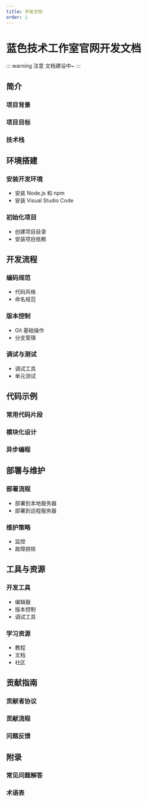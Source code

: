 ```yaml
---
title: 开发文档
order: 1
---
```

# 蓝色技术工作室官网开发文档
::: warning 注意
文档建设中~
:::
## 简介

### 项目背景

### 项目目标

### 技术栈

## 环境搭建

### 安装开发环境

- 安装 Node.js 和 npm
- 安装 Visual Studio Code

### 初始化项目

- 创建项目目录
- 安装项目依赖

## 开发流程

### 编码规范

- 代码风格
- 命名规范

### 版本控制

- Git 基础操作
- 分支管理

### 调试与测试

- 调试工具
- 单元测试

## 代码示例

### 常用代码片段

### 模块化设计

### 异步编程

## 部署与维护

### 部署流程

- 部署到本地服务器
- 部署到远程服务器

### 维护策略

- 监控
- 故障排除

## 工具与资源

### 开发工具

- 编辑器
- 版本控制
- 调试工具

### 学习资源

- 教程
- 文档
- 社区

## 贡献指南

### 贡献者协议

### 贡献流程

### 问题反馈

## 附录

### 常见问题解答

### 术语表
